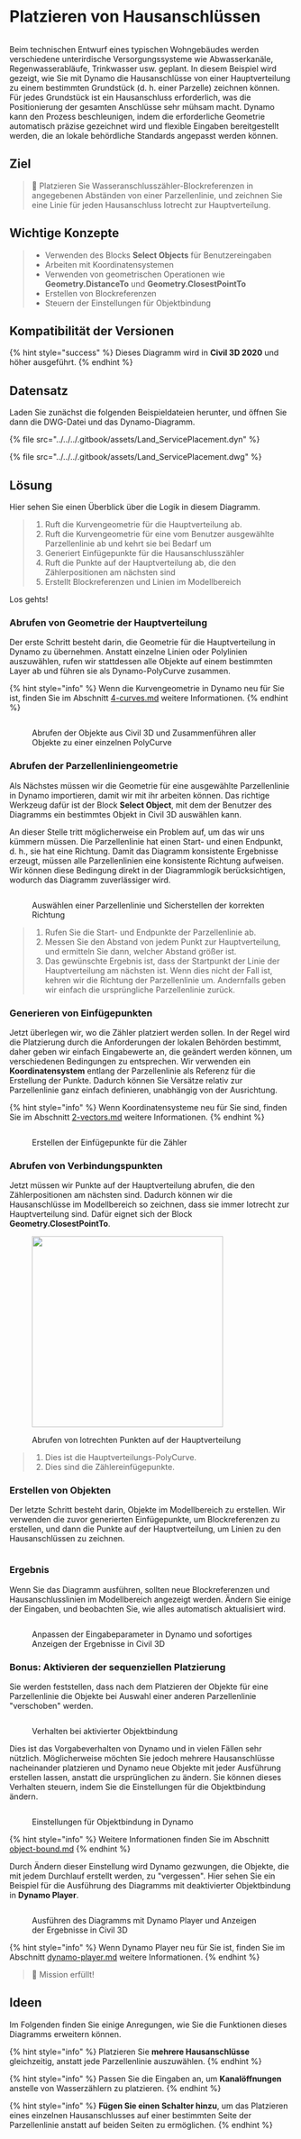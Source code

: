 # Platzieren von Hausanschlüssen

<figure><img src="../../../.gitbook/assets/Land_ServicePlacement_Dynamo (1).gif" alt=""><figcaption></figcaption></figure>

Beim technischen Entwurf eines typischen Wohngebäudes werden verschiedene unterirdische Versorgungssysteme wie Abwasserkanäle, Regenwasserabläufe, Trinkwasser usw. geplant. In diesem Beispiel wird gezeigt, wie Sie mit Dynamo die Hausanschlüsse von einer Hauptverteilung zu einem bestimmten Grundstück (d. h. einer Parzelle) zeichnen können. Für jedes Grundstück ist ein Hausanschluss erforderlich, was die Positionierung der gesamten Anschlüsse sehr mühsam macht. Dynamo kann den Prozess beschleunigen, indem die erforderliche Geometrie automatisch präzise gezeichnet wird und flexible Eingaben bereitgestellt werden, die an lokale behördliche Standards angepasst werden können.

## Ziel

> :dart: Platzieren Sie Wasseranschlusszähler-Blockreferenzen in angegebenen Abständen von einer Parzellenlinie, und zeichnen Sie eine Linie für jeden Hausanschluss lotrecht zur Hauptverteilung.

## Wichtige Konzepte

> * Verwenden des Blocks **Select Objects** für Benutzereingaben
> * Arbeiten mit Koordinatensystemen
> * Verwenden von geometrischen Operationen wie **Geometry.DistanceTo** und **Geometry.ClosestPointTo**
> * Erstellen von Blockreferenzen
> * Steuern der Einstellungen für Objektbindung

## Kompatibilität der Versionen

{% hint style="success" %} Dieses Diagramm wird in **Civil 3D 2020** und höher ausgeführt. 
{% endhint %} 

## Datensatz

Laden Sie zunächst die folgenden Beispieldateien herunter, und öffnen Sie dann die DWG-Datei und das Dynamo-Diagramm.

{% file src="../../../.gitbook/assets/Land_ServicePlacement.dyn" %}

{% file src="../../../.gitbook/assets/Land_ServicePlacement.dwg" %}

## Lösung

Hier sehen Sie einen Überblick über die Logik in diesem Diagramm.

> 1. Ruft die Kurvengeometrie für die Hauptverteilung ab.
> 2. Ruft die Kurvengeometrie für eine vom Benutzer ausgewählte Parzellenlinie ab und kehrt sie bei Bedarf um
> 3. Generiert Einfügepunkte für die Hausanschlusszähler
> 4. Ruft die Punkte auf der Hauptverteilung ab, die den Zählerpositionen am nächsten sind
> 5. Erstellt Blockreferenzen und Linien im Modellbereich

Los gehts!

### Abrufen von Geometrie der Hauptverteilung

Der erste Schritt besteht darin, die Geometrie für die Hauptverteilung in Dynamo zu übernehmen. Anstatt einzelne Linien oder Polylinien auszuwählen, rufen wir stattdessen alle Objekte auf einem bestimmten Layer ab und führen sie als Dynamo-PolyCurve zusammen.

{% hint style="info" %}
 Wenn die Kurvengeometrie in Dynamo neu für Sie ist, finden Sie im Abschnitt [4-curves.md](../../../5\_essential\_nodes\_and\_concepts/5-2\_geometry-for-computational-design/4-curves.md "mention") weitere Informationen. 
{% endhint %} 

<figure><img src="../../../.gitbook/assets/Land_ServicePlacement_DistributionMain (1).png" alt=""><figcaption><p>Abrufen der Objekte aus Civil 3D und Zusammenführen aller Objekte zu einer einzelnen PolyCurve</p></figcaption></figure>

### Abrufen der Parzellenliniengeometrie

Als Nächstes müssen wir die Geometrie für eine ausgewählte Parzellenlinie in Dynamo importieren, damit wir mit ihr arbeiten können. Das richtige Werkzeug dafür ist der Block **Select Object**, mit dem der Benutzer des Diagramms ein bestimmtes Objekt in Civil 3D auswählen kann.

An dieser Stelle tritt möglicherweise ein Problem auf, um das wir uns kümmern müssen. Die Parzellenlinie hat einen Start- und einen Endpunkt, d. h., sie hat eine Richtung. Damit das Diagramm konsistente Ergebnisse erzeugt, müssen alle Parzellenlinien eine konsistente Richtung aufweisen. Wir können diese Bedingung direkt in der Diagrammlogik berücksichtigen, wodurch das Diagramm zuverlässiger wird. 

<figure><img src="../../../.gitbook/assets/Land_ServicePlacement_Selection (2).png" alt=""><figcaption><p>Auswählen einer Parzellenlinie und Sicherstellen der korrekten Richtung</p></figcaption></figure>

> 1. Rufen Sie die Start- und Endpunkte der Parzellenlinie ab.
> 2. Messen Sie den Abstand von jedem Punkt zur Hauptverteilung, und ermitteln Sie dann, welcher Abstand größer ist.
> 3. Das gewünschte Ergebnis ist, dass der Startpunkt der Linie der Hauptverteilung am nächsten ist. Wenn dies nicht der Fall ist, kehren wir die Richtung der Parzellenlinie um. Andernfalls geben wir einfach die ursprüngliche Parzellenlinie zurück.

### Generieren von Einfügepunkten

Jetzt überlegen wir, wo die Zähler platziert werden sollen. In der Regel wird die Platzierung durch die Anforderungen der lokalen Behörden bestimmt, daher geben wir einfach Eingabewerte an, die geändert werden können, um verschiedenen Bedingungen zu entsprechen. Wir verwenden ein **Koordinatensystem** entlang der Parzellenlinie als Referenz für die Erstellung der Punkte. Dadurch können Sie Versätze relativ zur Parzellenlinie ganz einfach definieren, unabhängig von der Ausrichtung.

{% hint style="info" %}
 Wenn Koordinatensysteme neu für Sie sind, finden Sie im Abschnitt [2-vectors.md](../../../5\_essential\_nodes\_and\_concepts/5-2\_geometry-for-computational-design/2-vectors.md "mention") weitere Informationen. 
{% endhint %} 

<figure><img src="../../../.gitbook/assets/Land_ServicePlacement_InsertionPoints.png" alt=""><figcaption><p>Erstellen der Einfügepunkte für die Zähler</p></figcaption></figure>

### Abrufen von Verbindungspunkten

Jetzt müssen wir Punkte auf der Hauptverteilung abrufen, die den Zählerpositionen am nächsten sind. Dadurch können wir die Hausanschlüsse im Modellbereich so zeichnen, dass sie immer lotrecht zur Hauptverteilung sind. Dafür eignet sich der Block **Geometry.ClosestPointTo**.

<figure><img src="../../../.gitbook/assets/Land_ServicePlacement_GetPerpendicularPoints (1).png" alt="" width="339"><figcaption><p>Abrufen von lotrechten Punkten auf der Hauptverteilung</p></figcaption></figure>

> 1. Dies ist die Hauptverteilungs-PolyCurve.
> 2. Dies sind die Zählereinfügepunkte.

### Erstellen von Objekten

Der letzte Schritt besteht darin, Objekte im Modellbereich zu erstellen. Wir verwenden die zuvor generierten Einfügepunkte, um Blockreferenzen zu erstellen, und dann die Punkte auf der Hauptverteilung, um Linien zu den Hausanschlüssen zu zeichnen.

<figure><img src="../../../.gitbook/assets/Land_ServicePlacement_CreateObjects.png" alt=""><figcaption></figcaption></figure>

### Ergebnis

Wenn Sie das Diagramm ausführen, sollten neue Blockreferenzen und Hausanschlusslinien im Modellbereich angezeigt werden. Ändern Sie einige der Eingaben, und beobachten Sie, wie alles automatisch aktualisiert wird.

<figure><img src="../../../.gitbook/assets/Land_ServicePlacement_Dynamo (1).gif" alt=""><figcaption><p>Anpassen der Eingabeparameter in Dynamo und sofortiges Anzeigen der Ergebnisse in Civil 3D</p></figcaption></figure>

### Bonus: Aktivieren der sequenziellen Platzierung

Sie werden feststellen, dass nach dem Platzieren der Objekte für eine Parzellenlinie die Objekte bei Auswahl einer anderen Parzellenlinie "verschoben" werden.

<figure><img src="../../../.gitbook/assets/Land_ServicePlacement_Binding.gif" alt=""><figcaption><p>Verhalten bei aktivierter Objektbindung</p></figcaption></figure>

Dies ist das Vorgabeverhalten von Dynamo und in vielen Fällen sehr nützlich. Möglicherweise möchten Sie jedoch mehrere Hausanschlüsse nacheinander platzieren und Dynamo neue Objekte mit jeder Ausführung erstellen lassen, anstatt die ursprünglichen zu ändern. Sie können dieses Verhalten steuern, indem Sie die Einstellungen für die Objektbindung ändern.

<figure><img src="../../../.gitbook/assets/Land_ServicePlacement_BindingSettings.png" alt=""><figcaption><p>Einstellungen für Objektbindung in Dynamo</p></figcaption></figure>

{% hint style="info" %}
 Weitere Informationen finden Sie im Abschnitt [object-bound.md](../../advanced-topics/object-binding.md "mention") 
{% endhint %} 

Durch Ändern dieser Einstellung wird Dynamo gezwungen, die Objekte, die mit jedem Durchlauf erstellt werden, zu "vergessen". Hier sehen Sie ein Beispiel für die Ausführung des Diagramms mit deaktivierter Objektbindung in **Dynamo Player**.

<figure><img src="../../../.gitbook/assets/Land_ServicePlacement_Player (2).gif" alt=""><figcaption><p>Ausführen des Diagramms mit Dynamo Player und Anzeigen der Ergebnisse in Civil 3D</p></figcaption></figure>

{% hint style="info" %}
 Wenn Dynamo Player neu für Sie ist, finden Sie im Abschnitt [dynamo-player.md](../../dynamo-player.md "mention") weitere Informationen. 
{% endhint %} 

> :tada: Mission erfüllt!

## Ideen

Im Folgenden finden Sie einige Anregungen, wie Sie die Funktionen dieses Diagramms erweitern können.

{% hint style="info" %}
 Platzieren Sie **mehrere Hausanschlüsse** gleichzeitig, anstatt jede Parzellenlinie auszuwählen. 
{% endhint %} 

{% hint style="info" %}
 Passen Sie die Eingaben an, um **Kanalöffnungen** anstelle von Wasserzählern zu platzieren. 
{% endhint %} 

{% hint style="info" %}
 **Fügen Sie einen Schalter hinzu**, um das Platzieren eines einzelnen Hausanschlusses auf einer bestimmten Seite der Parzellenlinie anstatt auf beiden Seiten zu ermöglichen. 
{% endhint %} 
